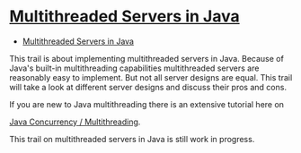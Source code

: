 # [Multithreaded Servers in Java](http://tutorials.jenkov.com/java-multithreaded-servers/index.html)

- [Multithreaded Servers in Java](#multithreaded-servers-in-java)

This trail is about implementing multithreaded servers in Java. Because of Java's built-in multithreading capabilities multithreaded servers are reasonably easy to implement. But not all server designs are equal. This trail will take a look at different server designs and discuss their pros and cons.

If you are new to Java multithreading there is an extensive tutorial here on

[Java Concurrency / Multithreading](http://tutorials.jenkov.com/java-concurrency/index.html).

This trail on multithreaded servers in Java is still work in progress.
